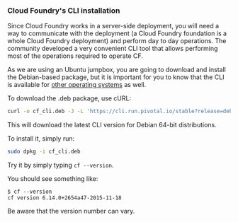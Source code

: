 ### Cloud Foundry's CLI installation

Since Cloud Foundry works in a server-side deployment, you will need a way to communicate with the deployment (a Cloud Foundry foundation is a whole Cloud Foundry deployment) and perform day to day operations.
The community developed a very convenient CLI tool that allows performing most of the operations required to operate CF.

As we are using an Ubuntu jumpbox, you are going to download and install the Debian-based package, but it is important for you to know that the CLI is available for <a href="https://github.com/cloudfoundry/cli#downloads" target="_blank">other operating systems</a> as well.

To download the .deb package, use cURL:

```sh
curl -o cf_cli.deb -J -L 'https://cli.run.pivotal.io/stable?release=debian64&source=github'
```

This will download the latest CLI version for Debian 64-bit distributions.

To install it, simply run:

```sh
sudo dpkg -i cf_cli.deb
```

Try it by simply typing `cf --version`.

You should see something like:

```
$ cf --version
cf version 6.14.0+2654a47-2015-11-18
```

Be aware that the version number can vary.
